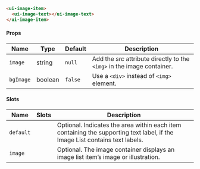 ```html
<ui-image-item>
  <ui-image-text></ui-image-text>
</ui-image-item>
```

#### Props

| Name      | Type    | Default | Description                                                             |
| --------- | ------- | ------- | ----------------------------------------------------------------------- |
| `image`   | string  | `null`  | Add the _src_ attribute directly to the `<img>` in the image container. |
| `bgImage` | boolean | `false` | Use a `<div>` instead of `<img>` element.                               |

#### Slots

| Name      | Slots | Description                                                                                                                 |
| --------- | ----- | --------------------------------------------------------------------------------------------------------------------------- |
| `default` |       | Optional. Indicates the area within each item containing the supporting text label, if the Image List contains text labels. |
| `image`   |       | Optional. The image container displays an image list item’s image or illustration.                                          |
